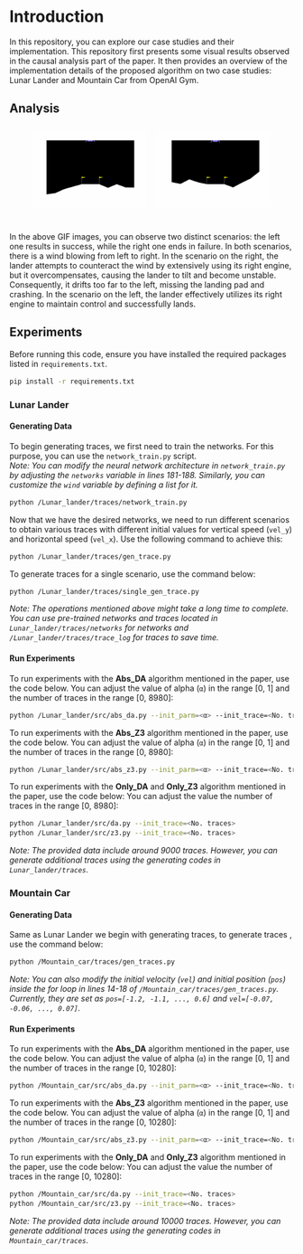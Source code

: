 # Introduction
In this repository, you can explore our case studies and their implementation. This repository first presents some visual results observed in the causal analysis part of the paper. It then provides an overview of the implementation details of the proposed algorithm on two case studies: Lunar Lander and Mountain Car from OpenAI Gym.

## Analysis
<div style="display: flex; justify-content: center; align-items: center;">
    <img src="figs/lunar_good.gif" alt="First GIF" style="margin: 10px; width: 40%;">
    <img src="figs/lunar_bad_1.gif" alt="Second GIF" style="margin: 10px; width: 40%;">
</div>
<br>
<br>
In the above GIF images, you can observe two distinct scenarios: the left one results in success, while the right one ends in failure. In both scenarios, there is a wind blowing from left to right. In the scenario on the right, the lander attempts to counteract the wind by extensively using its right engine, but it overcompensates, causing the lander to tilt and become unstable. Consequently, it drifts too far to the left, missing the landing pad and crashing. In the scenario on the left, the lander effectively utilizes its right engine to maintain control and successfully lands.




## Experiments
Before running this code, ensure you have installed the required packages listed in `requirements.txt`.


```bash
pip install -r requirements.txt
```

### Lunar Lander
#### Generating Data
To begin generating traces, we first need to train the networks. For this purpose, you can use the `network_train.py` script.<br>
*Note: You can modify the neural network architecture in `network_train.py` by adjusting the `networks` variable in lines 181-188. Similarly, you can customize the `wind` variable by defining a list for it.*
```bash
python /Lunar_lander/traces/network_train.py
```
Now that we have the desired networks, we need to run different scenarios to obtain various traces with different initial values for vertical speed (`vel_y`) and horizontal speed (`vel_x`). Use the following command to achieve this:
```bash
python /Lunar_lander/traces/gen_trace.py
```
To generate traces for a single scenario, use the command below:
```bash
python /Lunar_lander/traces/single_gen_trace.py
```
*Note: The operations mentioned above might take a long time to complete. You can use pre-trained networks and traces located in `Lunar_lander/traces/networks` for networks and `/Lunar_lander/traces/trace_log` for traces to save time.*
#### Run Experiments
To run experiments with the **Abs_DA** algorithm mentioned in the paper, use the code below. You can adjust the value of alpha (`α`) in the range [0, 1] and the number of traces in the range [0, 8980]:
```bash
python /Lunar_lander/src/abs_da.py --init_parm=<α> --init_trace=<No. traces>  
```
To run experiments with the **Abs_Z3** algorithm mentioned in the paper, use the code below. You can adjust the value of alpha (`α`) in the range [0, 1] and the number of traces in the range [0, 8980]:
```bash
python /Lunar_lander/src/abs_z3.py --init_parm=<α> --init_trace=<No. traces>  
```
To run experiments with the **Only_DA** and **Only_Z3** algorithm mentioned in the paper, use the code below: You can adjust the value the number of traces in the range [0, 8980]:
```bash
python /Lunar_lander/src/da.py --init_trace=<No. traces>  
python /Lunar_lander/src/z3.py --init_trace=<No. traces>  
```
*Note: The provided data include around 9000 traces. However, you can generate additional traces using the generating codes in `Lunar_lander/traces`.*

### Mountain Car
#### Generating Data
Same as Lunar Lander we begin with generating traces, to generate traces , use the command below:
```bash
python /Mountain_car/traces/gen_traces.py
```
*Note: You can also modify the initial velocity (`vel`) and initial position (`pos`) inside the for loop in lines 14-18 of `/Mountain_car/traces/gen_traces.py`. Currently, they are set as `pos=[-1.2, -1.1, ..., 0.6]` and `vel=[-0.07, -0.06, ..., 0.07]`.*

#### Run Experiments
To run experiments with the **Abs_DA** algorithm mentioned in the paper, use the code below. You can adjust the value of alpha (`α`) in the range [0, 1] and the number of traces in the range [0, 10280]:
```bash
python /Mountain_car/src/abs_da.py --init_parm=<α> --init_trace=<No. traces>  
```
To run experiments with the **Abs_Z3** algorithm mentioned in the paper, use the code below. You can adjust the value of alpha (`α`) in the range [0, 1] and the number of traces in the range [0, 10280]:
```bash
python /Mountain_car/src/abs_z3.py --init_parm=<α> --init_trace=<No. traces>  
```
To run experiments with the **Only_DA** and **Only_Z3** algorithm mentioned in the paper, use the code below: You can adjust the value the number of traces in the range [0, 10280]:
```bash
python /Mountain_car/src/da.py --init_trace=<No. traces>  
python /Mountain_car/src/z3.py --init_trace=<No. traces>  
```
*Note: The provided data include around 10000 traces. However, you can generate additional traces using the generating codes in `Mountain_car/traces`.*
